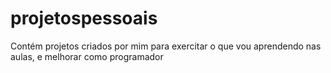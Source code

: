 # projetospessoais
Contém projetos criados por mim para exercitar o que vou aprendendo nas aulas, e melhorar como programador 
